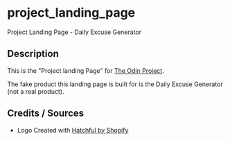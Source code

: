 # project_landing_page
Project Landing Page - Daily Excuse Generator

## Description
This is the "Project landing Page" for [The Odin Project](https://www.theodinproject.com/lessons/foundations-landing-page).

The fake product this landing page is built for is the Daily Excuse Generator (not a real product).

## Credits / Sources
- Logo Created with [Hatchful by Shopify](https://www.shopify.com/tools/logo-maker)